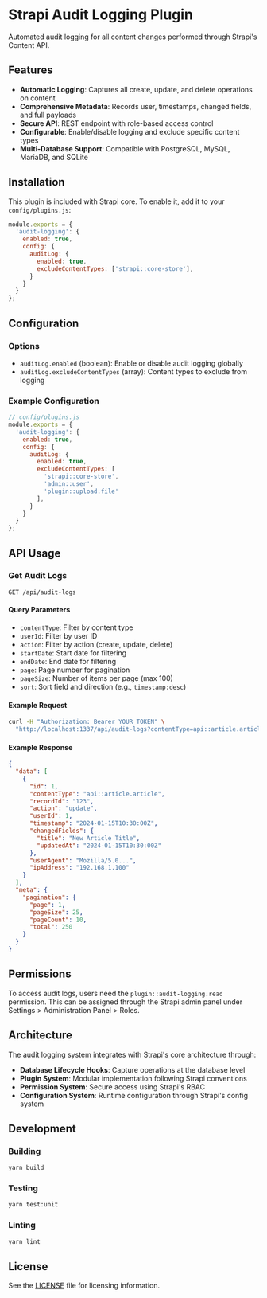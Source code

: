 # Strapi Audit Logging Plugin

Automated audit logging for all content changes performed through Strapi's Content API.

## Features

- **Automatic Logging**: Captures all create, update, and delete operations on content
- **Comprehensive Metadata**: Records user, timestamps, changed fields, and full payloads
- **Secure API**: REST endpoint with role-based access control
- **Configurable**: Enable/disable logging and exclude specific content types
- **Multi-Database Support**: Compatible with PostgreSQL, MySQL, MariaDB, and SQLite

## Installation

This plugin is included with Strapi core. To enable it, add it to your `config/plugins.js`:

```javascript
module.exports = {
  'audit-logging': {
    enabled: true,
    config: {
      auditLog: {
        enabled: true,
        excludeContentTypes: ['strapi::core-store'],
      }
    }
  }
};
```

## Configuration

### Options

- `auditLog.enabled` (boolean): Enable or disable audit logging globally
- `auditLog.excludeContentTypes` (array): Content types to exclude from logging

### Example Configuration

```javascript
// config/plugins.js
module.exports = {
  'audit-logging': {
    enabled: true,
    config: {
      auditLog: {
        enabled: true,
        excludeContentTypes: [
          'strapi::core-store',
          'admin::user',
          'plugin::upload.file'
        ],
      }
    }
  }
};
```

## API Usage

### Get Audit Logs

```
GET /api/audit-logs
```

#### Query Parameters

- `contentType`: Filter by content type
- `userId`: Filter by user ID
- `action`: Filter by action (create, update, delete)
- `startDate`: Start date for filtering
- `endDate`: End date for filtering
- `page`: Page number for pagination
- `pageSize`: Number of items per page (max 100)
- `sort`: Sort field and direction (e.g., `timestamp:desc`)

#### Example Request

```bash
curl -H "Authorization: Bearer YOUR_TOKEN" \
  "http://localhost:1337/api/audit-logs?contentType=api::article.article&action=update&page=1&pageSize=25"
```

#### Example Response

```json
{
  "data": [
    {
      "id": 1,
      "contentType": "api::article.article",
      "recordId": "123",
      "action": "update",
      "userId": 1,
      "timestamp": "2024-01-15T10:30:00Z",
      "changedFields": {
        "title": "New Article Title",
        "updatedAt": "2024-01-15T10:30:00Z"
      },
      "userAgent": "Mozilla/5.0...",
      "ipAddress": "192.168.1.100"
    }
  ],
  "meta": {
    "pagination": {
      "page": 1,
      "pageSize": 25,
      "pageCount": 10,
      "total": 250
    }
  }
}
```

## Permissions

To access audit logs, users need the `plugin::audit-logging.read` permission. This can be assigned through the Strapi admin panel under Settings > Administration Panel > Roles.

## Architecture

The audit logging system integrates with Strapi's core architecture through:

- **Database Lifecycle Hooks**: Capture operations at the database level
- **Plugin System**: Modular implementation following Strapi conventions
- **Permission System**: Secure access using Strapi's RBAC
- **Configuration System**: Runtime configuration through Strapi's config system

## Development

### Building

```bash
yarn build
```

### Testing

```bash
yarn test:unit
```

### Linting

```bash
yarn lint
```

## License

See the [LICENSE](../../../LICENSE) file for licensing information.